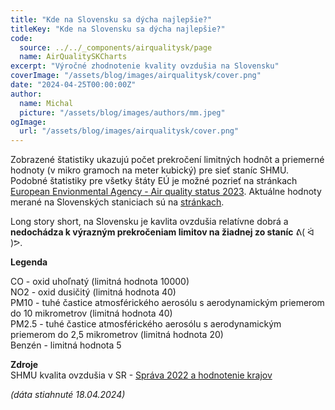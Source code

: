 ```yaml
---
title: "Kde na Slovensku sa dýcha najlepšie?"
titleKey: "Kde na Slovensku sa dýcha najlepšie?"
code:
  source: ../../_components/airqualitysk/page
  name: AirQualitySKCharts
excerpt: "Výročné zhodnotenie kvality ovzdušia na Slovensku"
coverImage: "/assets/blog/images/airqualitysk/cover.png"
date: "2024-04-25T00:00:00Z"
author:
  name: Michal
  picture: "/assets/blog/images/authors/mm.jpeg"
ogImage:
  url: "/assets/blog/images/airqualitysk/cover.png"
---
```


Zobrazené štatistiky ukazujú počet prekročení limitných hodnôt a priemerné hodnoty (v mikro gramoch na meter kubický) pre sieť staníc SHMÚ. Podobné štatistiky pre všetky štáty EÚ je možné pozrieť na stránkach [European Envionmental Agency - Air quality status 2023](https://www.eea.europa.eu/publications/europes-air-quality-status-2023). Aktuálne hodnoty merané na Slovenských staniciach sú na [stránkach](https://www.shmu.sk/sk/?page=1&id=oko_dpr10).

Long story short, na Slovensku je kavlita ovzdušia relatívne dobrá a **nedochádza k výrazným prekročeniam limitov na žiadnej zo staníc** ᕕ( ᐛ )ᕗ.


**Legenda**

CO - oxid uhoľnatý (limitná hodnota 10000)  
NO2 - oxid dusičitý (limitná hodnota 40)  
PM10 - tuhé častice atmosférického aerosólu s aerodynamickým priemerom do 10 mikrometrov (limitná hodnota 40)  
PM2.5 - tuhé častice atmosférického aerosólu s aerodynamickým priemerom do 2,5 mikrometrov (limitná hodnota 20)  
Benzén - limitná hodnota 5


**Zdroje**  
SHMU kvalita ovzdušia v SR - [Správa 2022 a hodnotenie krajov](https://www.shmu.sk/sk/?page=1&id=oko_roc_s)  

_(dáta stiahnuté 18.04.2024)_
